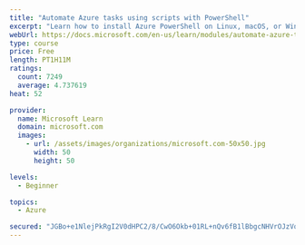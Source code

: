 ```yaml
---
title: "Automate Azure tasks using scripts with PowerShell"
excerpt: "Learn how to install Azure PowerShell on Linux, macOS, or Windows and then connect to Azure and manage your resources."
webUrl: https://docs.microsoft.com/en-us/learn/modules/automate-azure-tasks-with-powershell/
type: course
price: Free
length: PT1H11M
ratings:
  count: 7249
  average: 4.737619
heat: 52

provider:
  name: Microsoft Learn
  domain: microsoft.com
  images:
    - url: /assets/images/organizations/microsoft.com-50x50.jpg
      width: 50
      height: 50

levels:
  - Beginner

topics:
  - Azure

secured: "JGBo+e1NlejPkRgI2V0dHPC2/8/CwO6Okb+01RL+nQv6fB1lBbgcNHVrOJzVoEaTytiVFLfCZRXHhg7d26u3GWTF+bD1Yo7p5QZkgHQe9nl5ssqzRuHvjU28trpSONrBeksv3gu2KfvloKm513he41MZKlzjYKXxa1e0NgTRwKCbIjWSg1dM3zgGZTRrrDvOL4KAJeJcZesB+pEC01X5HsIDOiMjE+zJ81+BERVm90nRYLiaowsFx5idbrqDJ0Ytp6waXrp31dgEDIE/NFTaRtKMm+UXo01XMpbQDoLPvceFpHc5iPS6KfNCj/AJgtQUDcJFTm29LywaKnZLO5Sl408C/hAogmi5kfdtsJ8oolase1jqV/+qXmaWqSIiKfWtE5NHZYIoQAa1ElQcXl017ZHupE2m5146K4HLK+an2lI=;llSbPj4r4b4cKZ61ZLxPag=="
---
```


